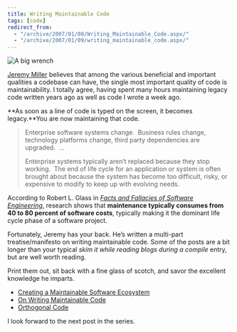 ```yaml
---
title: Writing Maintainable Code
tags: [code]
redirect_from:
  - "/archive/2007/01/08/Writing_Maintainable_Code.aspx/"
  - "/archive/2007/01/09/writing_maintainable_code.aspx/"
---
```


![A big wrench](https://haacked.com/images/haacked_com/WindowsLiveWriter/WritingMaintainableCode/monkey-wrench.jpg)

[Jeremy Miller](http://codebetter.com/blogs/jeremy.miller/ "Jeremy Miller's Blog on CodeBetter Blogs")
believes that among the various beneficial and important qualities a
codebase can have, the single most important quality of code is
maintainability. I totally agree, having spent many hours maintaining
legacy code written years ago as well as code I wrote a week ago.

**As soon as a line of code is typed on the screen, it becomes
legacy.**You are now maintaining that code.

> Enterprise software systems change.  Business rules change, technology
> platforms change, third party dependencies are upgraded.  ...
>
> Enterprise systems typically aren’t replaced because they stop
> working.  The end of life cycle for an application or system is often
> brought about because the system has become too difficult, risky, or
> expensive to modify to keep up with evolving needs.

According to Robert L. Glass in [*Facts and Fallacies of Software
Engineering*](http://www.amazon.com/Facts-Fallacies-Software-Engineering-Robert/dp/0321117425 "Book on Amazon"),
research shows that **maintenance typically consumes from 40 to 80
percent of software costs**, typically making it the dominant life cycle
phase of a software project.

Fortunately, Jeremy has your back. He’s written a multi-part
treatise/manifesto on writing maintainable code. Some of the posts are a
bit longer than your typical *skim it while reading blogs during a
compile* entry, but are well worth reading.

Print them out, sit back with a fine glass of scotch, and savor the
excellent knowledge he imparts.

-   [Creating a Maintainable Software
    Ecosystem](http://codebetter.com/blogs/jeremy.miller/archive/2006/08/13/148258.aspx "Maintainable Software Ecosystem")
-   [On Writing Maintainable
    Code](http://codebetter.com/blogs/jeremy.miller/archive/2006/12/06/On-Writing-Maintainable-Code.aspx "Writing Maintainable Code")
-   [Orthogonal
    Code](http://codebetter.com/blogs/jeremy.miller/archive/2007/01/08/Orthogonal-Code.aspx?CommentPosted=true#commentmessage "Orthogonal Code")

I look forward to the next post in the series.

